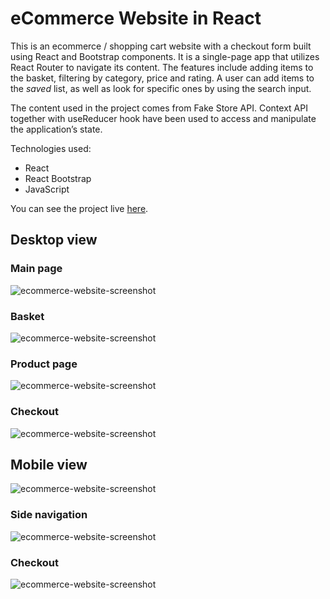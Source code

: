# eCommerce Website in React
This is an ecommerce / shopping cart website with a checkout form built using React and Bootstrap components. It is a single-page app that utilizes React Router to navigate its content. The features include adding items to the basket, filtering by category, price and rating. A user can add items to the *saved* list, as well as look for specific ones by using the search input. 

The content used in the project comes from Fake Store API. Context API together with useReducer hook have been used to access and manipulate the application’s state.

Technologies used:
- React
- React Bootstrap
- JavaScript

You can see the project live [here](https://stunning-kitten-fa4ebe.netlify.app/).

## Desktop view

### Main page
![ecommerce-website-screenshot](screenshots/ecommerce-main-page-desktop.png)

### Basket
![ecommerce-website-screenshot](screenshots/ecommerce-basket-desktop.png)

### Product page
![ecommerce-website-screenshot](screenshots/ecommerce-product-desktop.png)

### Checkout
![ecommerce-website-screenshot](screenshots/ecommerce-checkout-desktop.png)

## Mobile view
![ecommerce-website-screenshot](screenshots/ecommerce-main-mobile.png)

### Side navigation
![ecommerce-website-screenshot](screenshots/ecommerce-sidenav-mobile.png)

### Checkout
![ecommerce-website-screenshot](screenshots/ecommerce-checkout-mobile.png)